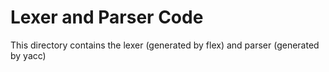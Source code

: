 Lexer and Parser Code
=====================

This directory contains the lexer (generated by flex) and parser (generated by
yacc)


